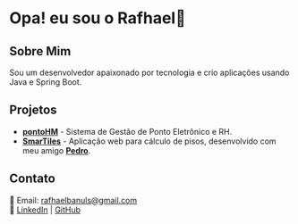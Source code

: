 # Opa! eu sou o Rafhael👋

## Sobre Mim
Sou um desenvolvedor apaixonado por tecnologia e crio aplicações usando Java e Spring Boot.

## Projetos
- **[pontoHM](https://github.com/banola/pontoHM)** - Sistema de Gestão de Ponto Eletrônico e RH.
- **[SmarTiles](https://github.com/banola/smartiles)** - Aplicação web para cálculo de pisos, desenvolvido com meu amigo **[Pedro](https://github.com/Pedro-FMartins)**.

## Contato
📧 Email: rafhaelbanuls@gmail.com  
🔗 [LinkedIn](https://www.linkedin.com/in/rafhael-banuls-lopes-b3772720b/) | [GitHub](https://github.com/banola)
